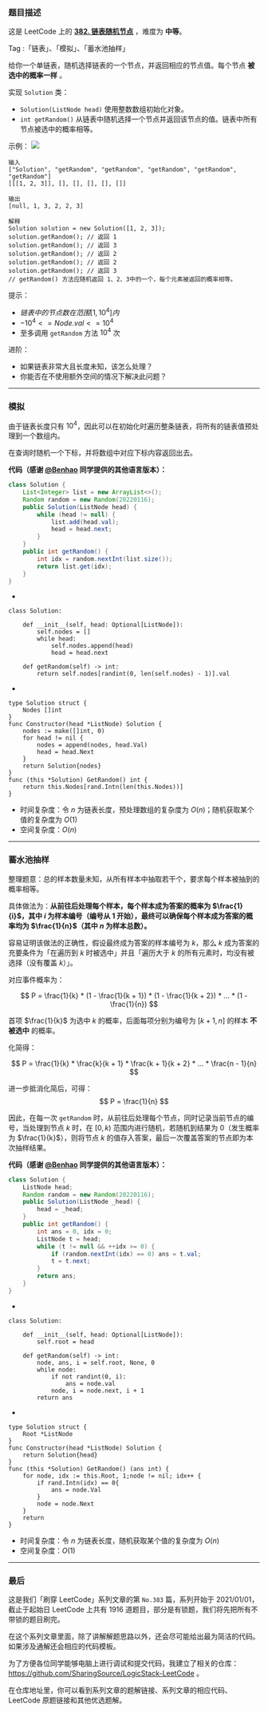 ### 题目描述

这是 LeetCode 上的 **[382. 链表随机节点](https://leetcode-cn.com/problems/linked-list-random-node/solution/gong-shui-san-xie-xu-shui-chi-chou-yang-1lp9d/)** ，难度为 **中等**。

Tag :「链表」、「模拟」、「蓄水池抽样」



给你一个单链表，随机选择链表的一个节点，并返回相应的节点值。每个节点 **被选中的概率一样** 。

实现 `Solution` 类：
* `Solution(ListNode head)` 使用整数数组初始化对象。
* `int getRandom()` 从链表中随机选择一个节点并返回该节点的值。链表中所有节点被选中的概率相等。

示例：
![](https://assets.leetcode.com/uploads/2021/03/16/getrand-linked-list.jpg)
```
输入
["Solution", "getRandom", "getRandom", "getRandom", "getRandom", "getRandom"]
[[[1, 2, 3]], [], [], [], [], []]

输出
[null, 1, 3, 2, 2, 3]

解释
Solution solution = new Solution([1, 2, 3]);
solution.getRandom(); // 返回 1
solution.getRandom(); // 返回 3
solution.getRandom(); // 返回 2
solution.getRandom(); // 返回 2
solution.getRandom(); // 返回 3
// getRandom() 方法应随机返回 1、2、3中的一个，每个元素被返回的概率相等。
```

提示：
* $链表中的节点数在范围 [1, 10^4] 内$
* $-10^4 <= Node.val <= 10^4$
* 至多调用 `getRandom` 方法 $10^4$ 次


进阶：
* 如果链表非常大且长度未知，该怎么处理？
* 你能否在不使用额外空间的情况下解决此问题？

---

### 模拟

由于链表长度只有 $10^4$，因此可以在初始化时遍历整条链表，将所有的链表值预处理到一个数组内。

在查询时随机一个下标，并将数组中对应下标内容返回出去。

**代码（感谢 [@Benhao](/u/himymben/) 同学提供的其他语言版本）：**
```Java
class Solution {
    List<Integer> list = new ArrayList<>();
    Random random = new Random(20220116);
    public Solution(ListNode head) {
        while (head != null) {
            list.add(head.val);
            head = head.next;
        }
    }
    public int getRandom() {
        int idx = random.nextInt(list.size());
        return list.get(idx);
    }
}
```
-
```Python3
class Solution:

    def __init__(self, head: Optional[ListNode]):
        self.nodes = []
        while head:
            self.nodes.append(head)
            head = head.next

    def getRandom(self) -> int:
        return self.nodes[randint(0, len(self.nodes) - 1)].val
```
-
```Golang
type Solution struct {
    Nodes []int
}
func Constructor(head *ListNode) Solution {
    nodes := make([]int, 0)
    for head != nil {
        nodes = append(nodes, head.Val)
        head = head.Next
    }
    return Solution{nodes}
}
func (this *Solution) GetRandom() int {
    return this.Nodes[rand.Intn(len(this.Nodes))]
}
```
* 时间复杂度：令 $n$ 为链表长度，预处理数组的复杂度为 $O(n)$；随机获取某个值的复杂度为 $O(1)$
* 空间复杂度：$O(n)$

---

### 蓄水池抽样

整理题意：总的样本数量未知，从所有样本中抽取若干个，要求每个样本被抽到的概率相等。

具体做法为：**从前往后处理每个样本，每个样本成为答案的概率为 $\frac{1}{i}$，其中 $i$ 为样本编号（编号从 $1$ 开始），最终可以确保每个样本成为答案的概率均为 $\frac{1}{n}$（其中 $n$ 为样本总数）。**

容易证明该做法的正确性，假设最终成为答案的样本编号为 $k$，那么 $k$ 成为答案的充要条件为「在遍历到 $k$ 时被选中」并且「遍历大于 $k$ 的所有元素时，均没有被选择（没有覆盖 $k$）」。

对应事件概率为：

$$
P = \frac{1}{k} * (1 - \frac{1}{k + 1}) * (1 - \frac{1}{k + 2}) * ... * (1 - \frac{1}{n})
$$

首项 $\frac{1}{k}$ 为选中 $k$ 的概率，后面每项分别为编号为 $[k + 1, n]$ 的样本 **不被选中** 的概率。

化简得：

$$
P = \frac{1}{k} * \frac{k}{k + 1} * \frac{k + 1}{k + 2} * ... * \frac{n - 1}{n}
$$

进一步抵消化简后，可得：
$$
P = \frac{1}{n}
$$

因此，在每一次 `getRandom` 时，从前往后处理每个节点，同时记录当前节点的编号，当处理到节点 $k$ 时，在 $[0, k)$ 范围内进行随机，若随机到结果为 $0$（发生概率为 $\frac{1}{k}$），则将节点 $k$ 的值存入答案，最后一次覆盖答案的节点即为本次抽样结果。

**代码（感谢 [@Benhao](/u/himymben/) 同学提供的其他语言版本）：**
```Java
class Solution {
    ListNode head;
    Random random = new Random(20220116);
    public Solution(ListNode _head) {
        head = _head;
    }
    public int getRandom() {
        int ans = 0, idx = 0;
        ListNode t = head;
        while (t != null && ++idx >= 0) {
            if (random.nextInt(idx) == 0) ans = t.val;
            t = t.next;
        }
        return ans;
    }
}
```
-
```Python3
class Solution:

    def __init__(self, head: Optional[ListNode]):
        self.root = head

    def getRandom(self) -> int:
        node, ans, i = self.root, None, 0
        while node:
            if not randint(0, i):
                ans = node.val
            node, i = node.next, i + 1
        return ans
```
-
```Golang
type Solution struct {
    Root *ListNode
}
func Constructor(head *ListNode) Solution {
    return Solution{head}
}
func (this *Solution) GetRandom() (ans int) {
    for node, idx := this.Root, 1;node != nil; idx++ {
        if rand.Intn(idx) == 0{
            ans = node.Val
        }
        node = node.Next
    }
    return
}
```
* 时间复杂度：令 $n$ 为链表长度，随机获取某个值的复杂度为 $O(n)$
* 空间复杂度：$O(1)$

---

### 最后

这是我们「刷穿 LeetCode」系列文章的第 `No.383` 篇，系列开始于 2021/01/01，截止于起始日 LeetCode 上共有 1916 道题目，部分是有锁题，我们将先把所有不带锁的题目刷完。

在这个系列文章里面，除了讲解解题思路以外，还会尽可能给出最为简洁的代码。如果涉及通解还会相应的代码模板。

为了方便各位同学能够电脑上进行调试和提交代码，我建立了相关的仓库：https://github.com/SharingSource/LogicStack-LeetCode 。

在仓库地址里，你可以看到系列文章的题解链接、系列文章的相应代码、LeetCode 原题链接和其他优选题解。

